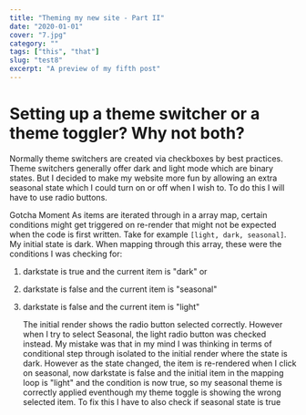 ```yaml
---
title: "Theming my new site - Part II"
date: "2020-01-01"
cover: "7.jpg"
category: ""
tags: ["this", "that"]
slug: "test8"
excerpt: "A preview of my fifth post"
---
```


# Setting up a theme switcher or a theme toggler? Why not both?

Normally theme switchers are created via checkboxes by best practices. Theme switchers generally offer dark and light mode which are binary states. But I decided to make my website more fun by allowing an extra seasonal state which I could turn on or off when I wish to. To do this I will have to use radio buttons.

Gotcha Moment
As items are iterated through in a array map, certain conditions might get triggered on re-render that might not be expected when the code is first written. Take for example `[light, dark, seasonal]`. My initial state is dark. When mapping through this array, these were the conditions I was checking for:

1. darkstate is true and the current item is "dark" or
2. darkstate is false and the current item is "seasonal"
3. darkstate is false and the current item is "light"

   The initial render shows the radio button selected correctly. However when I try to select Seasonal, the light radio button was checked instead.
   My mistake was that in my mind I was thinking in terms of conditional step through isolated to the initial render where the state is dark. However as the state changed, the item is re-rendered when I click on seasonal, now darkstate is false and the initial item in the mapping loop is "light" and the condition is now true, so my seasonal theme is correctly applied eventhough my theme toggle is showing the wrong selected item. To fix this I have to also check if seasonal state is true

